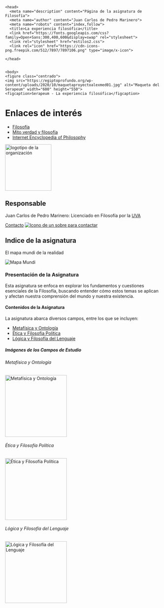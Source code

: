 <!DOCTYPE html>
<html lang="es">

    <head>
	  <meta name="description" content="Página de la asignatura de Filosofía">
	  <meta name="author" content="Juan Carlos de Pedro Marinero">
	  <meta name="robots" content="index,follow">
      <title>La experiencia filosófica</title>
	  <link href="https://fonts.googleapis.com/css?family=Open+Sans:300,400,600&display=swap" rel="stylesheet">
	  <link rel="stylesheet" href="estilos2.css">
	  <link rel="icon" href="https://cdn-icons-png.freepik.com/512/7897/7897106.png" type="image/x-icon"> 

    </head>


    <body>
	<figure class="centrado">
    <img src="https://egiptoprofundo.org/wp-content/uploads/2020/10/maquetaproyectoalexmed01.jpg" alt="Maqueta del Serapeum" width="600" height="550">
    <figcaption>Serapeum - La experiencia filosófica</figcaption>
</figure>
	<h1>Enlaces de interés</h1>
	<ul>
    <li><a href="https://www.filosofia.org/aut/gbm/1995qf.htm" target="_blank">Filosofía</a></li>
    <li><a href="https://www.ugr.es/~pwlac/G22_30JoseFrancisco_Zuniga_Garcia.html" target="_blank">Mito,verdad y filosofía</a></li>
    <li><a href="https://www.iep.utm.edu/" target="_blank">Internet Encyclopedia of Philosophy</a></li>
  </ul>
<div class="cabecera">
    <img src="https://cdn-icons-png.freepik.com/512/7897/7897106.png" alt="logotipo de la organización" width="150">
</div>
  <h2>Responsable</h2>
  <p>Juan Carlos de Pedro Marinero: Licenciado en Filosofía por la <a href="https://www.uva.es/export/sites/uva/2.estudios/2.03.grados/2.02.01.oferta/estudio/e0628cec-72fd-11ec-ae63-00505682371a/" target="_blank">UVA</a></p>
  <a href="#">Contacto</a>
  <a href="https://ricardosanchezortizdeurbina.com">
    <img src="https://i.postimg.cc/DySS95W2/download.png" alt="Icono de un sobre para contactar">
  </a>
<div class="contenido">
  <h2 class="titulo-verde">Indice de la asignatura</h2>
  <p>El mapa mundi de la realidad</p>
  <img src="https://www.duudaart.com/15588-large_default/cuadro-mapamundi-abstracto.jpg" alt="Mapa Mundi">
  <!-- Asumiendo que aquí continúa el contenido... -->
</div>
  <!-- Sección de Presentación de la Asignatura -->
<div>
  <h3>Presentación de la Asignatura</h3>
  <p>Esta asignatura se enfoca en explorar los fundamentos y cuestiones esenciales de la Filosofía, buscando entender cómo estos temas se aplican y afectan nuestra comprensión del mundo y nuestra existencia.</p>
</div>

<!-- Sección de Contenidos de la Asignatura -->
<div>
  <h4>Contenidos de la Asignatura</h4>
  <p>La asignatura abarca diversos campos, entre los que se incluyen:</p>
  <ul>
    <li><a href="https://www.seminariodemetafisica.com" target="_blank">Metafísica y Ontología</a></li>
    <li><a href="https://andre69999.wordpress.com/2012/05/15/velo-alain-badiou/" target="_blank">Ética y Filosofía Política</a></li>
    <li><a href="https://eltalondeaquiles.pucp.edu.pe/recursos/wittgenstein-sobre-el-lenguaje/" target="_blank">Lógica y Filosofía del Lenguaje</a></li>
    <!-- Añadir más elementos a la lista según sea necesario -->
</ul>
  <h5>Imágenes de los Campos de Estudio</h5>
  <div class="campo-imagen">
    <h6>Metafísica y Ontología</h6>
    <img src="https://www.carlosllanocatedra.org/hs-fs/hubfs/F%C3%ADsica%2C%20Matem%C3%A1tica%20y%20Metaf%C3%ADsica.jpg?width=960&name=F%C3%ADsica%2C%20Matem%C3%A1tica%20y%20Metaf%C3%ADsica.jpg" alt="Metafísica y Ontología" width="200">
  </div>
  <div class="campo-imagen">
    <h6>Ética y Filosofía Política</h6>
    <img src="https://www.humanitas.cl/images/revistas/H64/H64-Aguilera.jpg" alt="Ética y Filosofía Política" width="200">
  </div>
  <div class="campo-imagen">
    <h6>Lógica y Filosofía del Lenguaje</h6>
    <img src="https://espaciociencia.com/wp-content/uploads/la-relacion-entre-la-logica-y-la-filosofia-las-tablas-de-verdad-istock.jpg" alt="Lógica y Filosofía del Lenguaje" width="200">
  </div>
</div>
<script src="script.js"></script>
</body>
</html>
